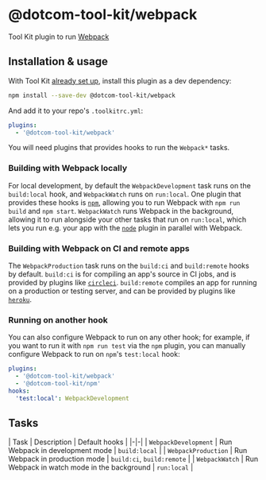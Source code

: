 # @dotcom-tool-kit/webpack

Tool Kit plugin to run [Webpack](https://webpack.js.org)

## Installation & usage

With Tool Kit [already set up](https://github.com/financial-times/dotcom-tool-kit#installing-and-using-tool-kit), install this plugin as a dev dependency:

```sh
npm install --save-dev @dotcom-tool-kit/webpack
```

And add it to your repo's `.toolkitrc.yml`:

```yml
plugins:
  - '@dotcom-tool-kit/webpack'
```

You will need plugins that provides hooks to run the `Webpack*` tasks.

### Building with Webpack locally

For local development, by default the `WebpackDevelopment` task runs on the `build:local` hook, and `WebpackWatch` runs on `run:local`. One plugin that provides these hooks is [`npm`](../npm), allowing you to run Webpack with `npm run build` and `npm start`. `WebpackWatch` runs Webpack in the background, allowing it to run alongside your other tasks that run on `run:local`, which lets you run e.g. your app with the [`node`](../node) plugin in parallel with Webpack.

### Building with Webpack on CI and remote apps

The `WebpackProduction` task runs on the `build:ci` and `build:remote` hooks by default. `build:ci` is for compiling an app's source in CI jobs, and is provided by plugins like [`circleci`](../circleci/). `build:remote` compiles an app for running on a production or testing server, and can be provided by plugins like [`heroku`](../heroku/).

### Running on another hook
You can also configure Webpack to run on any other hook; for example, if you want to run it with `npm run test` via the `npm` plugin, you can manually configure Webpack to run on `npm`'s `test:local` hook:

```yml
plugins:
  - '@dotcom-tool-kit/webpack'
  - '@dotcom-tool-kit/npm'
hooks:
  'test:local': WebpackDevelopment
```

## Tasks

| Task | Description | Default hooks |
|-|-|
| `WebpackDevelopment` | Run Webpack in development mode | `build:local` |
| `WebpackProduction` | Run Webpack in production mode | `build:ci`, `build:remote` |
| `WebpackWatch` | Run Webpack in watch mode in the background | `run:local` |
